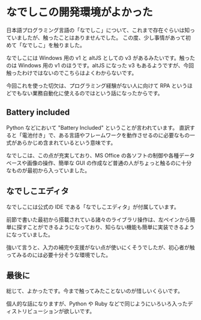 # なでしこの開発環境がよかった

日本語プログラミング言語の「なでしこ」について、これまで存在ぐらいは知っていましたが、触ったことはありませんでした。
この度、少し事情があって初めて「なでしこ」を触りました。

なでしこには Windows 用の v1 と altJS としての v3 があるみたいです。触ったのは Windows 用の v1 のほうです。altJS になった v3 もあるようですが、今回触ったわけではないのでこちらはよくわからないです。

今回これを使った切欠は、プログラミング経験がない人に向けて RPA というほどでもない業務自動化に使えるのではという話になったからです。


## Battery included

Python などにおいて "Battery Included" ということが言われています。
直訳すると「電池付き」で、ある言語やフレームワークを動作させるのに必要なもの一式があらかじめ含まれているという意味です。

なでしこは、この点が充実しており、MS Office の各ソフトの制御や各種データベースや画像の操作、簡単な GUI の作成など普通の人がちょっと触るのに十分なものが最初から入っていました。

## なでしこエディタ

なでしこには公式の IDE である「なでしこエディタ」が付属しています。

前節で書いた最初から搭載されている諸々のライブラリ操作は、左ペインから簡単に探すことができるようになっており、知らない機能も簡単に実装できるようになっていました。

強いて言うと、入力の補完や支援がない点が使いにくそうでしたが、初心者が触ってみるのには必要十分そうな環境でした。

## 最後に

総じて、よかったです。今まで触ってみたことないのが惜しいくらいです。

個人的な話になりますが、Python や Ruby などで同じようにいろいろ入ったディストリビューションが欲しいです。
